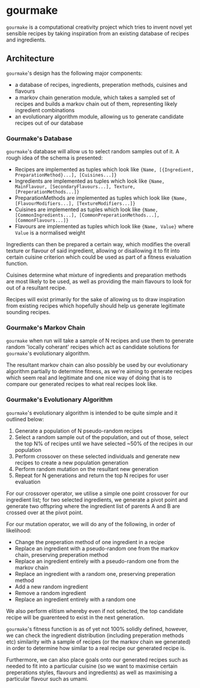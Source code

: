 # gourmake

```gourmake``` is a computational creativity project which tries to invent novel yet sensible recipes by taking inspiration from an existing database of recipes and ingredients.


## Architecture
```gourmake```'s design has the following major components:

- a database of recipes, ingredients, preperation methods, cuisines and flavours
- a markov chain generation module, which takes a sampled set of recipes and builds a markov chain out of them, representing likely ingredient combinations
- an evolutionary algorithm module, allowing us to generate candidate recipes out of our database

### Gourmake's Database
```gourmake```'s database will allow us to select random samples out of it. A rough idea of the schema is presented:

- Recipes are implemented as tuples which look like ```{Name, [{Ingredient, PreparationMethod}...], [Cuisines...]}```
- Ingredients are implemented as tuples which look like ```{Name, MainFlavour, [SecondaryFlavours...], Texture, [PreperationMethods...]}```
- PreparationMethods are implemented as tuples which look like ```{Name, [FlavourModifiers...], [TextureModifiers...]}```
- Cuisines are implemented as tuples which look like ```{Name, [CommonIngredients...], [CommonPreperationMethods...], [CommonFlavours...]}```
- Flavours are implemented as tuples which look like ```{Name, Value}``` where ```Value``` is a normalised weight

Ingredients can then be prepared a certain way, which modifies the overall texture or flavour of said ingredient, allowing or disallowing it to fit into certain cuisine criterion which could be used as part of a fitness evaluation function. 

Cuisines determine what mixture of ingredients and preparation methods are most likely to be used, as well as providing the main flavours to look for out of a resultant recipe.

Recipes will exist primarily for the sake of allowing us to draw inspiration from existing recipes which hopefully should help us generate legitimate sounding recipes.

### Gourmake's Markov Chain
```gourmake``` when run will take a sample of N recipes and use them to generate random 'locally coherant' recipes which act as candidate solutions for ```gourmake```'s evolutionary algorithm. 

The resultant markov chain can also possibly be used by our evolutionary algorithm partially to determine fitness, as we're aiming to generate recipes which seem real and legitimate and one nice way of doing that is to compare our generated recipes to what real recipes look like.

### Gourmake's Evolutionary Algorithm
```gourmake```'s evolutionary algorithm is intended to be quite simple and it outlined below:

1) Generate a population of N pseudo-random recipes
2) Select a random sample out of the population, and out of those, select the top N% of recipes until we have selected ~50% of the recipes in our population
3) Perform crossover on these selected individuals and generate new recipes to create a new population generation
4) Perform random mutation on the resultant new generation
5) Repeat for N generations and return the top N recipes for user evaluation

For our crossover operator, we utilise a simple one point crossover for our ingredient list; for two selected ingredients, we generate a pivot point and generate two offspring where the ingredient list of parents A and B are crossed over at the pivot point.

For our mutation operator, we will do any of the following, in order of likelihood:

- Change the preperation method of one ingredient in a recipe
- Replace an ingredient with a pseudo-random one from the markov chain, preserving preperation method
- Replace an ingredient entirely with a pseudo-random one from the markov chain
- Replace an ingredient with a random one, preserving preperation method
- Add a new random ingredient
- Remove a random ingredient
- Replace an ingredient entirely with a random one

We also perform elitism whereby even if not selected, the top candidate recipe will be guarenteed to exist in the next generation.

```gourmake```'s fitness function is as of yet not 100% solidly defined, however, we can check the ingredient distribution (including preperation methods etc) similarity with a sample of recipes (or the markov chain we generated) in order to determine how similar to a real recipe our generated recipe is. 

Furthermore, we can also place goals onto our generated recipes such as needed to fit into a particular cuisine (so we want to maximise certain preperations styles, flavours and ingredients) as well as maximising a particular flavour such as umami.
